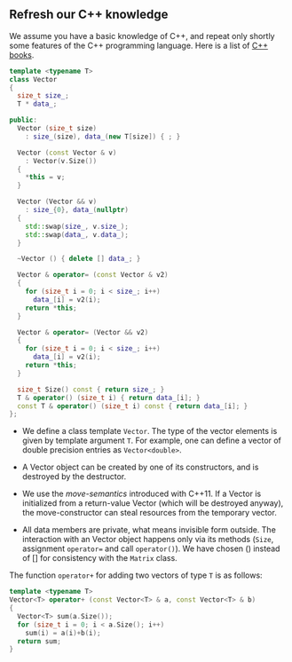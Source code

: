 ## Refresh our C++ knowledge

We assume you have a basic knowledge of C++, and repeat only shortly some features of the C++ programming language. Here is a list of [C++ books](https://stackoverflow.com/questions/388242/the-definitive-c-book-guide-and-list).




```cpp
template <typename T>
class Vector
{
  size_t size_;
  T * data_;

public:
  Vector (size_t size) 
    : size_(size), data_(new T[size]) { ; }

  Vector (const Vector & v)
    : Vector(v.Size())
  {
    *this = v;
  }

  Vector (Vector && v)
    : size_{0}, data_(nullptr)
  {
    std::swap(size_, v.size_);
    std::swap(data_, v.data_);
  }

  ~Vector () { delete [] data_; }

  Vector & operator= (const Vector & v2)
  {
    for (size_t i = 0; i < size_; i++)
      data_[i] = v2(i);
    return *this;
  }

  Vector & operator= (Vector && v2)
  {
    for (size_t i = 0; i < size_; i++)
      data_[i] = v2(i);
    return *this;
  }

  size_t Size() const { return size_; }
  T & operator() (size_t i) { return data_[i]; }
  const T & operator() (size_t i) const { return data_[i]; }
};
```

* We define a class template `Vector`. The type of the vector elements is given by template argument `T`. For example, one can define a vector of double precision entries as `Vector<double>`.

* A Vector object can be created by one of its constructors, and is destroyed by the destructor.

* We use the *move-semantics* introduced with C++11. If a Vector is initialized from a return-value Vector (which will be destroyed anyway), the move-constructor can steal resources from the temporary vector.

* All data members are private, what means invisible form outside. The interaction with an Vector object happens only via its methods (`Size`, assignment `operator=` and call `operator()`). We have chosen () instead of [] for consistency with the `Matrix` class.



The function `operator+` for adding two vectors of type `T` is as follows:

```cpp
template <typename T>
Vector<T> operator+ (const Vector<T> & a, const Vector<T> & b)
{
  Vector<T> sum(a.Size());
  for (size_t i = 0; i < a.Size(); i++)
    sum(i) = a(i)+b(i);
  return sum;
}  
```

